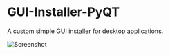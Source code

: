# GUI-Installer-PyQT
A custom simple GUI installer for desktop applications.


![Screenshot](DocumenatitonFiles/sc1.png)
